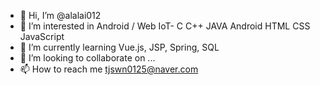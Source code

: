 - 👋 Hi, I’m @alalai012
- 👀 I’m interested in Android / Web IoT- C C++ JAVA Android HTML CSS JavaScript
- 🌱 I’m currently learning Vue.js, JSP, Spring, SQL
- 💞️ I’m looking to collaborate on ...
- 📫 How to reach me tjswn0125@naver.com

<!---
alalai012/alalai012 is a ✨ special ✨ repository because its `README.md` (this file) appears on your GitHub profile.
You can click the Preview link to take a look at your changes.
--->

